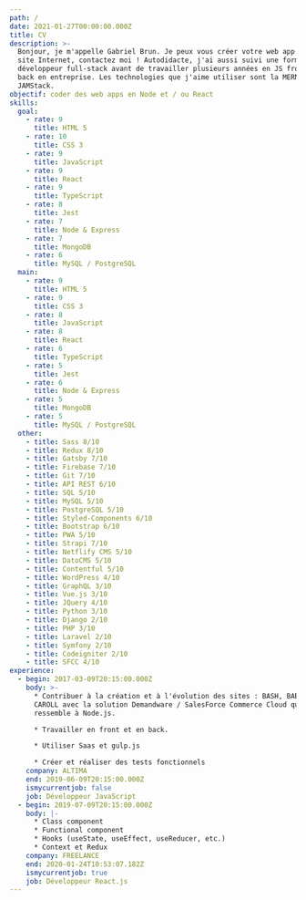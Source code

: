 ```yaml
---
path: /
date: 2021-01-27T00:00:00.000Z
title: CV
description: >-
  Bonjour, je m'appelle Gabriel Brun. Je peux vous créer votre web app ou votre
  site Internet, contactez moi ! Autodidacte, j'ai aussi suivi une formation de
  développeur full-stack avant de travailler plusieurs années en JS front et
  back en entreprise. Les technologies que j'aime utiliser sont la MERN et la
  JAMStack.
objectif: coder des web apps en Node et / ou React
skills:
  goal:
    - rate: 9
      title: HTML 5
    - rate: 10
      title: CSS 3
    - rate: 9
      title: JavaScript
    - rate: 9
      title: React
    - rate: 9
      title: TypeScript
    - rate: 8
      title: Jest
    - rate: 7
      title: Node & Express
    - rate: 7
      title: MongoDB
    - rate: 6
      title: MySQL / PostgreSQL
  main:
    - rate: 9
      title: HTML 5
    - rate: 9
      title: CSS 3
    - rate: 8
      title: JavaScript
    - rate: 8
      title: React
    - rate: 6
      title: TypeScript
    - rate: 5
      title: Jest
    - rate: 6
      title: Node & Express
    - rate: 5
      title: MongoDB
    - rate: 5
      title: MySQL / PostgreSQL
  other:
    - title: Sass 8/10
    - title: Redux 8/10
    - title: Gatsby 7/10
    - title: Firebase 7/10
    - title: Git 7/10
    - title: API REST 6/10
    - title: SQL 5/10
    - title: MySQL 5/10
    - title: PostgreSQL 5/10
    - title: Styled-Components 6/10
    - title: Bootstrap 6/10
    - title: PWA 5/10
    - title: Strapi 7/10
    - title: Netflify CMS 5/10
    - title: DatoCMS 5/10
    - title: Contentful 5/10
    - title: WordPress 4/10
    - title: GraphQL 3/10
    - title: Vue.js 3/10
    - title: JQuery 4/10
    - title: Python 3/10
    - title: Django 2/10
    - title: PHP 3/10
    - title: Laravel 2/10
    - title: Symfony 2/10
    - title: Codeigniter 2/10
    - title: SFCC 4/10
experience:
  - begin: 2017-03-09T20:15:00.000Z
    body: >-
      * Contribuer à la création et à l'évolution des sites : BASH, BABYLISS et
      CAROLL avec la solution Demandware / SalesForce Commerce Cloud qui
      ressemble à Node.js.

      * Travailler en front et en back.

      * Utiliser Saas et gulp.js

      * Créer et réaliser des tests fonctionnels
    company: ALTIMA
    end: 2019-06-09T20:15:00.000Z
    ismycurrentjob: false
    job: Développeur JavaScript
  - begin: 2019-07-09T20:15:00.000Z
    body: |-
      * Class component
      * Functional component
      * Hooks (useState, useEffect, useReducer, etc.)
      * Context et Redux
    company: FREELANCE
    end: 2020-01-24T10:53:07.182Z
    ismycurrentjob: true
    job: Développeur React.js
---
```


